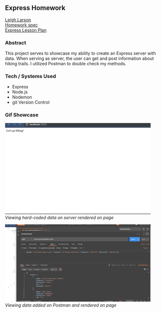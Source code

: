 ## Express Homework

[Leigh Larson](https://github.com/leighlars) <br/>
[Homework spec](https://gist.github.com/cbdallavalle/83287a763b8c178d4dfd5d9ea03d981c) <br />
[Express Lesson Plan](https://frontend.turing.io/lessons/module-3/express.html) <br />

### Abstract
This project serves to showcase my ability to create an Express server with data. 
When serving as server, the user can get and post information about hiking trails. 
I utilized Postman to double check my methods.

### Tech / Systems Used
- Express
- Node.js
- Nodemon
- git Version Control

### Gif Showcase
![gif of data on server](./images/server-storage.gif)</br>
*Viewing hard-coded data on server rendered on page*


![gif of data updated on Postman to server](./images/updating-server.gif)</br>
*Viewing data added on Postman and rendered on page*



